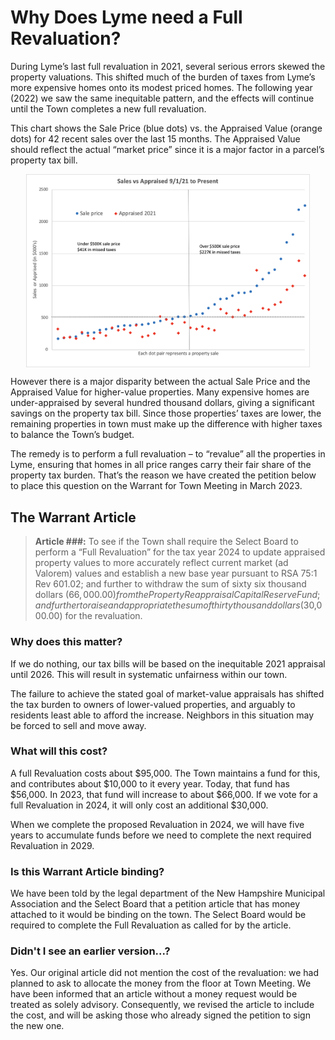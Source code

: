# Why Does Lyme need a Full Revaluation?

During Lyme’s last full revaluation in 2021, several serious errors skewed the property valuations. This shifted much of the burden of taxes from Lyme’s more expensive homes onto its modest priced homes. The following year (2022) we saw the same inequitable pattern, and the effects will continue until the Town completes a new full revaluation.

This chart shows the Sale Price (blue dots) vs. the Appraised Value (orange dots) for 42 recent sales over the last 15 months. The Appraised Value should reflect the actual “market price” since it is a major factor in a parcel’s property tax bill.

<img style="max-width:90%; margin-left:auto; margin-right:auto; display:block; height:auto" src="./images/Sales-vs-Appraisal-2021-to-present.png" >

However there is a major disparity between the actual Sale Price and the Appraised Value for higher-value properties. Many expensive homes are under-appraised by several hundred thousand dollars, giving a significant savings on the property tax bill.
Since those properties’ taxes are lower, the remaining properties in town must make up the difference with higher taxes to balance the Town’s budget.

The remedy is to perform a full revaluation – to “revalue” all the properties in Lyme, ensuring that homes in all price ranges carry their fair share of the property tax burden. That’s the reason we have created the petition below to place this question on the Warrant for Town Meeting in March 2023.

## The Warrant Article

> **Article ###:** To see if the Town shall require the Select Board to perform a “Full Revaluation” for the tax year 2024 to update appraised property values to more accurately reflect current market (ad Valorem) values and establish a new base year pursuant to RSA 75:1 Rev 601.02; and further to withdraw the sum of sixty six thousand dollars ($66,000.00) from the Property Reappraisal Capital Reserve Fund; and further to raise and appropriate the sum of thirty thousand dollars ($30,000.00) for the revaluation.

<!-- ## Further Reading -->

<!-- -   [The Warrant Article](./#the-warrant-article) -->
<!-- -   [Why does this matter?](./#why-does-this-matter) -->
<!-- -   [What will this cost?](./#what-will-this-cost) -->
<!-- -   [Is this Warrant Article binding?](./#is-this-warrant-article-binding) -->
<!-- -   [Rationale: Why do we need a new Full Revaluation?](./#rationale--why-do-we-need-a-new-full-revaluation) -->
<!-- -   [What went wrong with the 2021 Revaluation?](/#what-went-wrong-with-the-2021-revaluation) -->
<!-- -   [What’s the remedy?](./#whats-the-remedy) -->
<!-- -   [Who are we?](./#who-are-we) -->
<!-- -   [New Hampshire legislation (RSAs) governing property assessments and taxes](./#new-hampshire-legislation) -->

<!--
### Rationale: Why do we need a new Full Revaluation?

In 2021, after the most recent Full Revaluation, the average tax increase in Lyme was 4%. Yet there was an explicable and huge variation in increases in actual bills, for some up over 30%, while others went down 10–20%. (I’m winging it here — is this a fair and accurate representation?). If you had renovated, expanded, or improved your property, that could explain your tax increase. But if your place has not been improved over the past few years, there is no reason for an increase greater than 4%. If your tax increase (or decrease!) was not about 4%, this is the result of the 2021 assessment process.

Many lower-valued properties (those under \$500,000) had taxes that went up more than 10%. At the same time, taxes on higher valued properties increased much less, or even went down! Some higher valued properties have lost value, according to the assessment. How is that possible in the hot real estate market that we saw in 2021–22?

This scatterplot shows exactly this — that there were many more tax increases among lower-valued properties.
(Insert revised Scatter Plot graph from BTLA letter here)

Furthermore, Lyme taxpayers expect the appraised value of their property to fairly and equitably reflect current market values, and NH law requires it. But the 2021 Full Revaluation did not achieve this. Property values soared during 2021, and all new appraisals should have reflected this overall increase in market value.

But as this graph shows, when you look at properties that have sold within the last 16 months in Lyme, the actual market value of properties valued at over \$500,000 was much higher than their appraised value in 2021.

(Insert Hebe’s updated chart here)

The appraisal of more expensive properties is considerably out of sync with the market. The total under-appraisal of these properties is nearly \$7M.

In contrast, less expensive properties generally sold at or near their appraised values.

When some properties are valued significantly below their market value, while others are valued at or above market value, the tax burden will not be shared equitably among them.

The revenues lost from these appraisals caused vast shifts in our property tax bills in 2021 when compared to 2020. Our town budget went up 4%, so we should have have seen tax bills increase by about that amount. But some of our bills showed a 20–30% increase, while many others stayed the same as 2020, or even decreased.

To see how much the tax on your property and that of your neighbors changed, check this link. You will only need to enter the street name to get the information about each property.

Ultimately, our concern is fairness. If all properties are appraised at the same relative value to market, the property tax burden would have been be shared equitably by all taxpayers. In Lyme, the impact of the undervaluation of expensive properties, as shown by market data in the chart above, resulted in a huge shift of the property tax burden to the lower-valued properties.
-->

### Why does this matter?

If we do nothing, our tax bills will be based on the inequitable 2021 appraisal until 2026. This will result in systematic unfairness within our town.

The failure to achieve the stated goal of market-value appraisals has shifted the tax burden to owners of lower-valued properties, and arguably to residents least able to afford the increase. Neighbors in this situation may be forced to sell and move away.

<!--
### What went wrong with the 2021 Revaluation?

I really need help with this section… it’s way too deep into the nitty-gritty for me to explain.

There is also concern about the process that was used to complete the 2021 Full Revaluation.

In examining the details, we find that the Assessor excluded 34 qualified sales — e.g. real market values — from consideration in his analysis. (Need to explain here a tiny bit about how this works and why it is important). Efforts to explore this further, by seeking explanations for their exclusion from the Select Board Office, have not yielded a response to date, despite numerous attempts. In addition, of the 61 properties that were included, 3 are known to be unqualified. This raises questions about the accuracy of the Revaluation.

And somehow the Town’s report to the State indicates that the amount of land in town has increased by xxx more acres in 2021. Of course, the Town’s borders have not changed, so this is impossible.

The 2021 Revaluation was not completed in a timely manner. The final results were delayed, and presented to the Select Board when they were already past the State’s required deadline. So there was not time for the Select Board to complete an adequate review prior to the State’s setting of our tax rate and issuing our tax bills.

Lastly, there were huge variations in land value assessments within neighborhoods. It is hard to see why abutting land should have vastly different values. For five properties on one short road in town, land values varied as follows: \$40,342 per acre, \$28,171 per acre, \$364,118 per acre, \$26,892 per acre, and \$147,684 per acre. An additional property on this road has a considerable parcel in current use, and was was valued at \$1,177 per acre. There has been no explanation for this vast variation.
-->
<!--
### What’s the remedy?

The Select Board has been made aware this problem, and of the systematic inequity in the total Revaluation, but they have not taken steps to remediate it. Therefore the current inequitable tax burden will continue for five years, until the next required Revaluation in 2026.

To remedy this, we are bringing the Article before Town Meeting in March, 2023. It will require the Select Board to perform a town-wide Revaluation in order to update appraised property values to more accurately reflect current market values for all properties, and to establish a new base year. This would involve a review of current sales, and an adjustment to all property valuations.

-->

### What will this cost?

A full Revaluation costs about \$95,000. The Town maintains a fund for this, and contributes about \$10,000 to it every year. Today, that fund has \$56,000. In 2023, that fund will increase to about \$66,000. If we vote for a full Revaluation in 2024, it will only cost an additional $30,000.

When we complete the proposed Revaluation in 2024, we will have five years to accumulate funds before we need to complete the next required Revaluation in 2029.

### Is this Warrant Article binding?

We have been told by the legal department of the New Hampshire Municipal Association and the Select Board that a petition article that has money attached to it would be binding on the town. The Select Board would be required to complete the Full Revaluation as called for by the article.

### Didn't I see an earlier version...?

Yes. Our original article did not mention the cost of the revaluation: we had planned to ask to allocate the money from the floor at Town Meeting. We have been informed that an article without a money request would be treated as solely advisory. Consequently, we revised the article to include the cost, and will be asking those who already signed the petition to sign the new one.

<!--
### Who are we?

We are a small ad hoc group of Lyme residents who have spent the last year carefully examining the 2021 Revaluation process and outcome.

List names (except for Rusty?)

### New Hampshire legislation

The following "RSAs" are the New Hampshire laws that govern property assessments and taxes.

“Rev 601.02RSA 21-J:11, I and III; RSA 21-J:13, VI; RSA 75:1; RSA 21-J:14-b” N.H. Code Admin. R. Rev 600 app APPENDIX

NH Rev Statutes 21-J:11-a Assessment Report. –
I. The commissioner shall report the degree to which assessments of a municipality achieve substantial compliance with applicable statutes and rules. The commissioner may consider whether:
(a) Level of assessments and uniformity of assessments are within acceptable ranges as recommended by the assessing standards board by considering, where appropriate, an assessment-to-sales-ratio study conducted by the department for the municipality;
(b) Assessment practices substantially comply with applicable statutes and rules;
(c) Exemption and credit procedures substantially comply with applicable statutes and rules;
(d) Assessments are based on reasonably accurate data; and
(e) Assessments of various types of properties are reasonably proportional to other types of properties within the municipality.
II. The commissioner shall issue a copy of the report upon its completion to the municipality and to the assessing standards board. The report shall be completed after the completion of the equalization of property valuations conducted pursuant to RSA 21-J:3, XIII. When issued, the report shall be a public document.
III. [Repealed.]
Source. 2001, 158:56. 2003, 307:7. 2004, 203:13, eff. June 11, 2004. 2013, 18:1, eff. May 16, 2013.
21-J:13 Rulemaking Authority. –
The commissioner shall adopt rules, pursuant to RSA 541-A, relative to:
I. The collection of state taxes administered by the department under RSA 21-J:1, II(a).
II. The form of inventories used by individuals and corporations to list taxable property for return to selectmen and assessors, and the form of return blanks used by selectmen in towns and assessors in cities to make certificates of the number of individuals and the ratable valuation of the ratable estates under RSA 21-J:3, I.
III. The uniform auditing of county accounts and a standardized chart of accounts for those county accounts kept by county officers under RSA 21-J:16.
IV. The uniformity of municipal accounts through a standardized chart of accounts under RSA 21-J:17.
V. [Repealed.]
VI. The approval of appraisers of taxable property including:
(a) Evidence of the professional capability of personnel to be employed under contract under RSA 21-J:11; and
(b) The content of the contract to be approved under RSA 21-J:11, as provided in RSA 71-B.
VII. (a) The format and type of information to be submitted by local units of government which the commissioner needs to establish and approve tax rates.
(b) Interpretations of any statutes used in establishing the tax rate.
(c) The method by which a local unit of government may appeal a decision made by the department in the establishment of tax rates under RSA 21-J:3, XV.
VIII. The criteria which must be met to qualify as a nonprofit housing or health care facility for the purposes of RSA 72:23-k.
IX. The forms and any other information that shall be furnished to the department to perform the annual equalization as required under RSA 21-J:3, XIII and RSA 21-J:15.
X. A method for collecting taxes by electronic transfer under RSA 21-J:3, XXI.
XI. [Repealed.]
XII. Certification, decertification, enforcement, and hearing requirements under RSA 21-J:14-f and 21-J:14-g.
XIII. [Repealed.]
XIV. The implementation and administration of a voluntary disclosure program established under RSA 21-J:3, XXXII.
Source. 1985, 204:1. 1987, 194:2. 1989, 399:2, I. 1991, 269:2, 3. 1993, 61:2. 1994, 325:4. 1999, 17:58, IV. 2001, 297:4. 2004, 203:2, 8. 2009, 144:250. 2011, 47:1, I, eff. May 23, 2011. 2013, 247:4, eff. Mar. 24, 2014. 2015, 276:246, eff. July 1, 2015.

75:1 How Appraised. – The selectmen shall appraise open space land pursuant to RSA 79-A:5, open space land with conservation restrictions pursuant to RSA 79-B:3, land with discretionary easements pursuant to RSA 79-C:7, residences on commercial or industrial zoned land pursuant to RSA 75:11, earth and excavations pursuant to RSA 72-B, land classified as land under qualifying farm structures pursuant to RSA 79-F, buildings and land appraised under RSA 79-G as qualifying historic buildings, qualifying chartered public school property appraised under RSA 79-H, residential rental property subject to a housing covenant under the low-income housing tax credit program pursuant to RSA 75:1-a, renewable generation facility property subject to a voluntary payment in lieu of taxes agreement under RSA 72:74 as determined under said agreement, and all other taxable property at its market value. Market value means the property's full and true value as the same would be appraised in payment of a just debt due from a solvent debtor. The selectmen shall receive and consider all evidence that may be submitted to them relative to the value of property, the value of which cannot be determined by personal examination.
Source. RS 42:1. CS 44:1. GS 52:1. 1872, 31:1. GL 56:1. PS 58:1. PL 63:1. RL 76:1. RSA 75:1. 1975, 197:1. 1977, 538:1. 2001, 158:51. 2008, 390:3, 4, eff. July 17, 2008. 2013, 203:3, eff. July 9, 2013. 2014, 277:3, eff. July 28, 2014. 2015, 266:3, eff. July 20, 2015.
21-J:14-b Powers and Duties of the Board. –
I. The assessing standards board shall recommend standards and appropriate legislation relative to:
(a) Standards to be followed by assessors, selectmen, and boards of assessors throughout the state, relating to the administration of the property tax and assessment of real property used in any state property tax system.
(b) The establishment of standards for monitoring of local assessment practices by the department of revenue administration and standards for audit by the department of revenue administration of municipalities.
(c) The establishment of standards for revaluations based on the most recent edition of the Uniform Standards of Professional Appraisal Practice (USPAP). The department of revenue administration shall in its assessment review process incorporate these standards and report its findings to the assessing standards board and the municipality, in accordance with RSA 21-J:11-a, II. These standards shall be reported to the assessing standards board for all reviews conducted on or after the April 1, 2006 assessment year. These standards shall be incorporated in the assessment review process for all reviews conducted on or after the April 1, 2007 assessment year.
(d) [Repealed.]
(e) Any study conducted for the purpose of determining the status of assessing practices or the improvement of assessing in the state.
I-a. The assessing standards board shall adopt rules, pursuant to RSA 541-A, relative to:
(a)(1) The establishment of the following standards for assessing officials:
(A) Certification standards;
(B) Continuing education standards;
(C) Decertification, suspension, and other disciplinary standards and sanctions; and
(D) The definition and practices which constitute sales chasing and penalties associated with knowingly committing or being party to sales chasing.
(2) The department of revenue administration shall be responsible for the enforcement of the standards adopted under subparagraph (a)(1).
(b) The forms and procedures necessary to fulfill the duties of the board consistent with board recommendations and to assure a fair opportunity for public comment.
(c) The establishment of practices and procedures for mass appraisal which shall become standards for assessing officials.
(d) The method of calculation and procedures to be used beginning July 1, 2010 to determine the amount of the residential property subject to a housing covenant under the low-income housing tax credit program pursuant to RSA 75:1-a. Such rules may include consideration of whether or not subsidies used to develop the properties, including tax credits, grants, and below-rate financing, should be included in the assessment determination.
II. All standards and practices developed or identified by the board, pursuant to this section, shall be reviewed and updated annually. The board shall hold at least one public forum annually to receive general comment through verbal and written testimony on assessing standards and practices. A quorum of the board shall not be required to hold such public forum.
III. The board, on or before December 1 of each year, shall report its findings and recommendations for proposed legislation to the governor, the president of the senate, the speaker of the house of representatives, the senate clerk, the house clerk, and the state library.
IV. The board shall meet, at least annually, to review the procedures of the prior year's ratio studies conducted by the department of revenue administration for the purposes of equalization and the evaluation of assessment performance and to establish procedures for improving the ratio studies for the forthcoming property tax year.
V. The board shall develop standards for equalization and shall review, revise, and approve the equalization manual published by the department of revenue administration. In developing its standards, the board shall review the standards of the International Association of Assessing Officials and any other standards that are consistent with the work of the board.
VI. The board shall annually determine, vote upon, and recommend to the department of revenue administration, the ratio study procedures for use in the forthcoming tax year. Prior to the adoption of such recommendations, the board shall hold at least one public forum annually to receive general comment through verbal and written testimony on the ratio study procedures. A quorum of the board shall not be required to hold such public forum.
Source. 2001, 297:2. 2003, 307:8. 2004, 203:3, 4. 2006, 193:2. 2008, 390:8. 2009, 228:1, 2. 2010, 257:1, 3, eff. July 6, 2010. 2012, 30:1, 2, eff. April 1, 2013. 2013, 20:2, eff. July 15, 2013. 2014, 232:1, 2, eff. Sept. 19, 2014. 2017, 132:1, eff. Aug. 15, 2017.

"Assessment" means an estimate of the quality, amount, size, features, or worth of real estate which is used as a basis for a municipalities' valuation in accordance with statutory requirements including, but not limited to those pursuant to RSA 75:1.

-->
